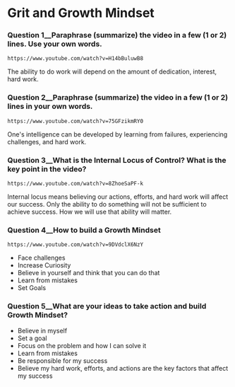 # Grit and Growth Mindset

### Question 1__Paraphrase (summarize) the video in a few (1 or 2) lines. Use your own words.

```
https://www.youtube.com/watch?v=H14bBuluwB8
```

The ability to do work will depend on the amount of dedication, interest, hard work.

### Question 2__Paraphrase (summarize) the video in a few (1 or 2) lines in your own words.

```
https://www.youtube.com/watch?v=75GFzikmRY0
```

One's intelligence can be developed by learning from failures, experiencing challenges, and hard work.

### Question 3__What is the Internal Locus of Control? What is the key point in the video?

```
https://www.youtube.com/watch?v=8ZhoeSaPF-k
```

Internal locus means believing our actions, efforts, and hard work will affect our success.
Only the ability to do something will not be sufficient to achieve success.
How we will use that ability will matter.

### Question 4__How to build a Growth Mindset

```
https://www.youtube.com/watch?v=9DVdclX6NzY
```
- Face challenges
- Increase Curiosity
- Believe in yourself and think that you can do that
- Learn from mistakes
- Set Goals

### Question 5__What are your ideas to take action and build Growth Mindset?

- Believe in myself
- Set a goal
- Focus on the problem and how I can solve it
- Learn from mistakes
- Be responsible for my success
- Believe my hard work, efforts, and actions are the key factors that affect my success
